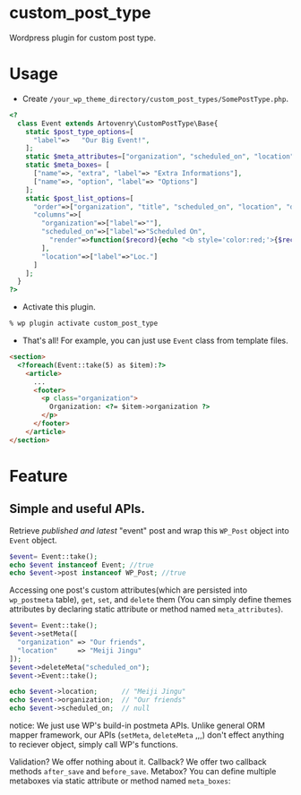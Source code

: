 # custom_post_type
Wordpress plugin for custom post type.

# Usage
+ Create `/your_wp_theme_directory/custom_post_types/SomePostType.php`.
```php
<?
  class Event extends Artovenry\CustomPostType\Base{
    static $post_type_options=[
      "label"=>   "Our Big Event!",
    ];
    static $meta_attributes=["organization", "scheduled_on", "location"];
    static $meta_boxes= [
      ["name"=>, "extra", "label"=> "Extra Informations"],
      ["name"=>, "option", "label"=> "Options"]
    ];
    static $post_list_options=[
      "order"=>["organization", "title", "scheduled_on", "location", "date"],
      "columns"=>[
        "organization"=>["label"=>""],
        "scheduled_on"=>["label"=>"Scheduled On",
          "render"=>function($record){echo "<b style='color:red;'>{$record->scheduled_on}</b>";},
        ],
        "location"=>["label"=>"Loc."]
      ]
    ];
  }
?>
```
+ Activate this plugin.
```bash
% wp plugin activate custom_post_type
```

+ That's all! For example, you can just use `Event` class from template files.
```html
<section>
  <?foreach(Event::take(5) as $item):?>
    <article>
      ...
      <footer>
        <p class="organization">
          Organization: <?= $item->organization ?>
        </p>
      </footer>
    </article>
</section>
```

# Feature
## Simple and useful APIs.

Retrieve *published and latest* "event" post and wrap this `WP_Post` object into `Event` object.

```php
$event= Event::take();
echo $event instanceof Event; //true
echo $event->post instanceof WP_Post; //true
```

Accessing one post's custom attributes(which are persisted into `wp_postmeta` table), `get`, `set`, and `delete` them (You can simply define themes attributes by declaring static attribute or method named `meta_attributes`).

```php
$event= Event::take();
$event->setMeta([
  "organization" => "Our friends",
  "location"     => "Meiji Jingu"
]);
$event->deleteMeta("scheduled_on");
$event->Event::take();

echo $event->location;      // "Meiji Jingu"
echo $event->organization;  // "Our friends"
echo $event->scheduled_on;  // null
```

notice: We just use WP's build-in postmeta APIs. Unlike general ORM mapper framework, our APIs (`setMeta`, `deleteMeta` ,,,) don't effect anything to reciever object, simply call WP's functions.

Validation? We offer nothing about it.
Callback? We offer two callback methods `after_save` and `before_save`.
Metabox? You can define multiple metaboxes via static attribute or method named `meta_boxes`:
